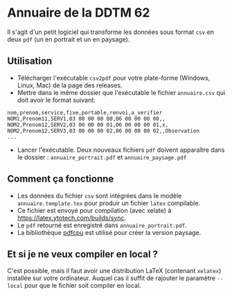 # Annuaire de la DDTM 62

Il s'agit d'un petit logiciel qui transforme les données sous format `csv` en deux `pdf` (un en portrait et un en paysage).

## Utilisation

- Télécharger l'exécutable `csv2pdf` pour votre plate-forme (Windows, Linux, Mac) de la page des releases.
- Mettre dans le même dossier que l'exécutable le fichier `annuaire.csv` qui doit avoir le format suivant:

```csv
nom,prenom,service,fixe,portable,renvoi,a_verifier
NOM1,Prenom11,SERV1,03 00 00 00 00,06 00 00 00 00,,
NOM2,Prenom12,SERV2,03 00 00 00 01,06 00 00 00 01,x,
NOM2,Prenom12,SERV3,03 00 00 00 02,06 00 00 00 02,,Observation
...
```

- Lancer l'exécutable. Deux nouveaux fichiers `pdf` doivent apparaître dans le dossier : `annuaire_portrait.pdf` et `annuaire_paysage.pdf`

## Comment ça fonctionne

- Les données du fichier `csv` sont intégrées dans le modèle `annuaire.template.tex` pour produir un fichier `latex` compilable.
- Ce fichier est envoyé pour compilation (avec xelate) à https://latex.ytotech.com/builds/sync.
- Le `pdf` retourné est enregistré dans `annuaire_portrait.pdf`.
- La bibliothèque [pdfcpu](https://github.com/pdfcpu/pdfcpu) est utilisé pour créer la version paysage.

## Et si je ne veux compiler en local ?

C'est possible, mais il faut avoir une distribution LaTeX (contenant `xelatex`) installée sur votre ordinateur. Auquel cas il suffit de rajouter le paramètre `--local` pour que le fichier soit compiler en local.
